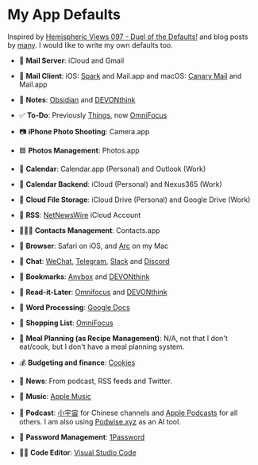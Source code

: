 # My App Defaults

Inspired by [Hemispheric Views 097 - Duel of the Defaults!](https://listen.hemisphericviews.com/097) and blog posts by [many](https://defaults.rknight.me/). I would like to write my own defaults too.

- 📮 **Mail Server**: iCloud and Gmail

- 📨 **Mail Client**: iOS: [Spark](https://sparkmailapp.com/) and Mail.app and macOS: [Canary Mail](https://canarymail.io/) and Mail.app

- 📝 **Notes**: [Obsidian](https://obsidian.md/) and [DEVONthink](https://www.devontechnologies.com/apps/devonthink)

- ✅ **To-Do**: Previously [Things](https://culturedcode.com/things/), now [OmniFocus](https://www.omnigroup.com/omnifocus/)

- 📷 **iPhone Photo Shooting**: Camera.app

- 🟦 **Photos Management**: Photos.app

- 📆 **Calendar**: Calendar.app (Personal) and Outlook (Work)

- 📅 **Calendar Backend**: iCloud (Personal) and Nexus365 (Work)

- 📁 **Cloud File Storage**: iCloud Drive (Personal) and Google Drive (Work)

- 📖 **RSS**: [NetNewsWire](https://netnewswire.com/) iCloud Account

- 🙍🏻‍♂️ **Contacts Management**: Contacts.app

- 🔎 **Browser**: Safari on iOS, and [Arc](https://arc.net/) on my Mac

- 💬 **Chat**: [WeChat](https://weixin.qq.com/), [Telegram](https://telegram.org/), [Slack](https://slack.com/) and [Discord](https://discord.com/)

- 🔖 **Bookmarks**: [Anybox](https://anybox.app/) and [DEVONthink](https://www.devontechnologies.com/apps/devonthink)

- 📑 **Read-it-Later**: [Omnifocus](https://www.omnigroup.com/omnifocus/) and [DEVONthink](https://www.devontechnologies.com/apps/devonthink)

- 📜 **Word Processing**: [Google Docs](https://www.google.com/docs/about/)

- 🛒 **Shopping List**: [OmniFocus](https://www.omnigroup.com/omnifocus/)

- 🍴 **Meal Planning (as Recipe Management)**: N/A, not that I don't eat/cook, but I don't have a meal planning system.

- 💰 **Budgeting and finance**: [Cookies](https://apps.apple.com/gb/app/cookie-%E8%AE%B0%E8%B4%A6-money-manager/id1559943673)

- 📰 **News**: From podcast, RSS feeds and Twitter.

- 🎵 **Music**: [Apple Music](https://www.apple.com/apple-music/) 

- 🎤 **Podcast**: [小宇宙](https://xiaoyuzhoufm.com/) for Chinese channels and [Apple Podcasts](https://www.apple.com/apple-podcasts/) for all others. I am also using [Podwise.xyz](https://podwise.xyz/) as an AI tool.

- 🔐 **Password Management**: [1Password](https://1password.com/)

- 🧑‍💻 **Code Editor**: [Visual Studio Code](https://code.visualstudio.com/)